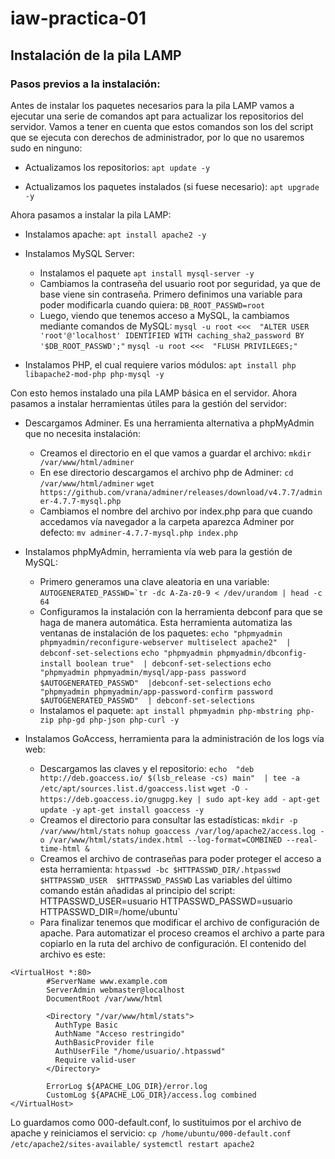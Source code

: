 # iaw-practica-01

## Instalación de la pila LAMP

### Pasos previos a la instalación:

Antes de instalar los paquetes necesarios para la pila LAMP vamos a ejecutar una serie de comandos apt para actualizar los repositorios del servidor. Vamos a tener en cuenta que estos comandos son los del script que se ejecuta con derechos de administrador, por lo que no usaremos sudo en ninguno:

- Actualizamos los repositorios:
`apt update -y`

- Actualizamos los paquetes instalados (si fuese necesario):
`apt upgrade -y`

Ahora pasamos a instalar la pila LAMP:

- Instalamos apache:
`apt install apache2 -y`

- Instalamos MySQL Server:
	- Instalamos el paquete 
`apt install mysql-server -y`
	- Cambiamos la contraseña del usuario root por seguridad, ya que de base viene sin contraseña. Primero definimos una variable para poder modificarla cuando quiera:
`DB_ROOT_PASSWD=root`
	- Luego, viendo que tenemos acceso a MySQL, la cambiamos mediante comandos de MySQL:
`mysql -u root <<<  "ALTER USER 'root'@'localhost' IDENTIFIED WITH caching_sha2_password BY 				 '$DB_ROOT_PASSWD';"`
`mysql -u root <<<  "FLUSH PRIVILEGES;"`

- Instalamos PHP, el cual requiere varios módulos:
`apt install php libapache2-mod-php php-mysql -y`

Con esto hemos instalado una pila LAMP básica en el servidor. Ahora pasamos a instalar herramientas útiles para la gestión del servidor:

- Descargamos Adminer. Es una herramienta alternativa a phpMyAdmin que no necesita instalación:
	- Creamos el directorio en el que vamos a guardar el archivo:
`mkdir /var/www/html/adminer`
	- En ese directorio descargamos el archivo php de Adminer:
`cd /var/www/html/adminer`
`wget https://github.com/vrana/adminer/releases/download/v4.7.7/adminer-4.7.7-mysql.php`
	- Cambiamos el nombre del archivo por index.php para que cuando accedamos vía navegador a la carpeta aparezca Adminer por defecto:
`mv adminer-4.7.7-mysql.php index.php`

- Instalamos phpMyAdmin, herramienta vía web para la gestión de MySQL:
	- Primero generamos una clave aleatoria en una variable:
``AUTOGENERATED_PASSWD=`tr -dc A-Za-z0-9 < /dev/urandom | head -c 64``
	- Configuramos la instalación con la herramienta debconf para que se haga de manera automática. Esta herramienta automatiza las ventanas de instalación de los paquetes:
`echo "phpmyadmin phpmyadmin/reconfigure-webserver multiselect apache2"  | debconf-set-selections`
`echo "phpmyadmin phpmyadmin/dbconfig-install boolean true"  | debconf-set-selections`
`echo  "phpmyadmin phpmyadmin/mysql/app-pass password $AUTOGENERATED_PASSWD"  |debconf-set-selections`
`echo  "phpmyadmin phpmyadmin/app-password-confirm password $AUTOGENERATED_PASSWD"  | debconf-set-selections`
	- Instalamos el paquete:
`apt install phpmyadmin php-mbstring php-zip php-gd php-json php-curl -y`

- Instalamos GoAccess, herramienta para la administración de los logs vía web:
	- Descargamos las claves y el repositorio:
`echo  "deb http://deb.goaccess.io/ $(lsb_release -cs) main"  | tee -a /etc/apt/sources.list.d/goaccess.list`
`wget -O - https://deb.goaccess.io/gnugpg.key | sudo apt-key add -`
`apt-get update -y`
`apt-get install goaccess -y`
	- Creamos el directorio para consultar las estadísticas:
`mkdir -p /var/www/html/stats`
`nohup goaccess /var/log/apache2/access.log -o /var/www/html/stats/index.html --log-format=COMBINED --real-time-html &`
	- Creamos el archivo de contraseñas para poder proteger el acceso a esta herramienta:
`htpasswd -bc $HTTPASSWD_DIR/.htpasswd $HTTPASSWD_USER  $HTTPASSWD_PASSWD`
	Las variables del último comando están añadidas al principio del script:
	HTTPASSWD_USER=usuario
	HTTPASSWD_PASSWD=usuario
	HTTPASSWD_DIR=/home/ubuntu`
	- Para finalizar tenemos que modificar el archivo de configuración de apache. Para automatizar el proceso creamos el archivo a parte para copiarlo en la ruta del archivo de configuración. El contenido del archivo es este:
```
<VirtualHost *:80>
        #ServerName www.example.com
        ServerAdmin webmaster@localhost
        DocumentRoot /var/www/html

        <Directory "/var/www/html/stats">
          AuthType Basic
          AuthName "Acceso restringido"
          AuthBasicProvider file
          AuthUserFile "/home/usuario/.htpasswd"
          Require valid-user
        </Directory>

        ErrorLog ${APACHE_LOG_DIR}/error.log
        CustomLog ${APACHE_LOG_DIR}/access.log combined
</VirtualHost>
```
Lo guardamos como 000-default.conf, lo sustituimos por el archivo de apache y reiniciamos el servicio:
`cp /home/ubuntu/000-default.conf /etc/apache2/sites-available/`
`systemctl restart apache2`
